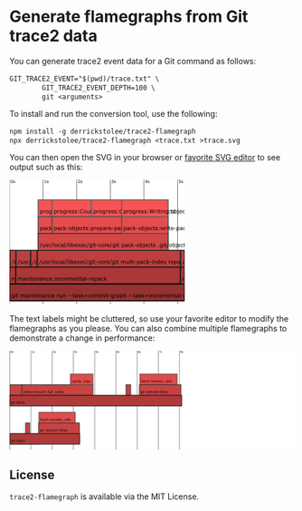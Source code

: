 Generate flamegraphs from Git trace2 data
=========================================

You can generate trace2 event data for a Git command as follows:

```
GIT_TRACE2_EVENT="$(pwd)/trace.txt" \
        GIT_TRACE2_EVENT_DEPTH=100 \
        git <arguments>
```

To install and run the conversion tool, use the following:

```
npm install -g derrickstolee/trace2-flamegraph
npx derrickstolee/trace2-flamegraph <trace.txt >trace.svg
```

You can then open the SVG in your browser or
[favorite SVG editor](https://inkscape.org/) to see output such as this:

![An example flamegraph](examples/maintenance/trace.png)

The text labels might be cluttered, so use your favorite editor to modify
the flamegraphs as you please. You can also combine multiple flamegraphs
to demonstrate a change in performance:

![Two `git fetch` calls](examples/fetch/git-fetch-combined.png)

License
-------

`trace2-flamegraph` is available via the MIT License.
